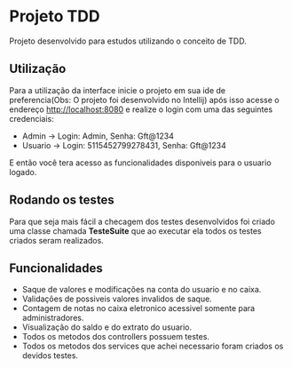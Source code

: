 
# Projeto TDD

Projeto desenvolvido para estudos utilizando o conceito de TDD.

## Utilização

Para a utilização da interface inicie o projeto em sua ide de preferencia(Obs: O projeto foi desenvolvido no Intellij)
após isso acesse o endereço [http://localhost:8080](http://localhost:8080/login) e realize o login com uma das seguintes credenciais:

- Admin -> Login: Admin, Senha: Gft@1234
- Usuario -> Login: 5115452799278431, Senha: Gft@1234

E então você tera acesso as funcionalidades disponiveis para o usuario logado.



## Rodando os testes

Para que seja mais fácil a checagem dos testes desenvolvidos foi criado uma classe chamada **TesteSuite**
que ao executar ela todos os testes criados seram realizados.


## Funcionalidades

- Saque de valores e modificações na conta do usuario e no caixa.
- Validações de possiveis valores invalidos de saque.
- Contagem de notas no caixa eletronico acessivel somente para administradores.
- Visualização do saldo e do extrato do usuario.
- Todos os metodos dos controllers possuem testes.
- Todos os metodos dos services que achei necessario foram criados os devidos testes.

